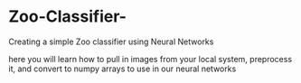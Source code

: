# Zoo-Classifier-
Creating a simple Zoo classifier using Neural Networks 

here you will learn how to pull in images from your local system, preprocess it, and convert to numpy arrays to use in our neural networks

